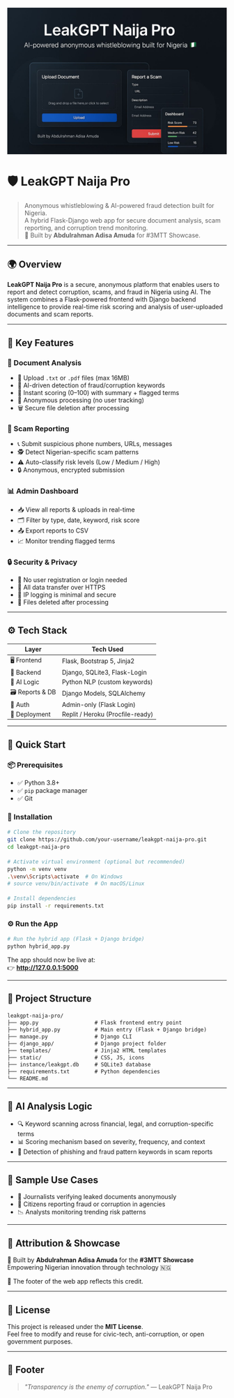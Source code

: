 ![LeakGPT Banner](https://github.com/adisar6402/leakgpt-naija-pro/blob/main/A_2D_digital_graphic_design_showcases_LeakGPT_Naij.png?raw=true)

# 🛡️ LeakGPT Naija Pro

> Anonymous whistleblowing & AI-powered fraud detection built for Nigeria.  
> A hybrid Flask-Django web app for secure document analysis, scam reporting, and corruption trend monitoring.  
> 🚀 Built by **Abdulrahman Adisa Amuda** for #3MTT Showcase.

---

## 🌍 Overview

**LeakGPT Naija Pro** is a secure, anonymous platform that enables users to report and detect corruption, scams, and fraud in Nigeria using AI. The system combines a Flask-powered frontend with Django backend intelligence to provide real-time risk scoring and analysis of user-uploaded documents and scam reports.

---

## 🔐 Key Features

### 📄 Document Analysis
- 📂 Upload `.txt` or `.pdf` files (max 16MB)
- 🤖 AI-driven detection of fraud/corruption keywords
- 🧠 Instant scoring (0–100) with summary + flagged terms
- 👤 Anonymous processing (no user tracking)
- 🗑️ Secure file deletion after processing

### 🚨 Scam Reporting
- 📞 Submit suspicious phone numbers, URLs, messages
- 🕵️ Detect Nigerian-specific scam patterns
- ⚠️ Auto-classify risk levels (Low / Medium / High)
- 🔒 Anonymous, encrypted submission

### 📊 Admin Dashboard
- 📥 View all reports & uploads in real-time
- 🗂️ Filter by type, date, keyword, risk score
- 📤 Export reports to CSV
- 📈 Monitor trending flagged terms

### 🔒 Security & Privacy
- 🛑 No user registration or login needed
- 🔐 All data transfer over HTTPS
- 🧾 IP logging is minimal and secure
- 🧹 Files deleted after processing

---

## ⚙️ Tech Stack

| Layer        | Tech Used                        |
|--------------|----------------------------------|
| 🖥️ Frontend     | Flask, Bootstrap 5, Jinja2       |
| 🧠 Backend      | Django, SQLite3, Flask-Login     |
| 🤖 AI Logic     | Python NLP (custom keywords)     |
| 🗃️ Reports & DB | Django Models, SQLAlchemy        |
| 🔑 Auth         | Admin-only (Flask Login)         |
| 🚀 Deployment   | Replit / Heroku (Procfile-ready) |

---

## 🚀 Quick Start

### 📦 Prerequisites
- ✅ Python 3.8+
- ✅ `pip` package manager
- ✅ Git

### 🔧 Installation

```bash
# Clone the repository
git clone https://github.com/your-username/leakgpt-naija-pro.git
cd leakgpt-naija-pro

# Activate virtual environment (optional but recommended)
python -m venv venv
.\venv\Scripts\activate  # On Windows
# source venv/bin/activate  # On macOS/Linux

# Install dependencies
pip install -r requirements.txt
```

### ⚙️ Run the App

```bash
# Run the hybrid app (Flask + Django bridge)
python hybrid_app.py
```

The app should now be live at:  
👉 **http://127.0.0.1:5000**

---

## 📁 Project Structure

```
leakgpt-naija-pro/
├── app.py                  # Flask frontend entry point
├── hybrid_app.py           # Main entry (Flask + Django bridge)
├── manage.py               # Django CLI
├── django_app/             # Django project folder
├── templates/              # Jinja2 HTML templates
├── static/                 # CSS, JS, icons
├── instance/leakgpt.db     # SQLite3 database
├── requirements.txt        # Python dependencies
└── README.md
```

---

## 🤖 AI Analysis Logic

- 🔍 Keyword scanning across financial, legal, and corruption-specific terms  
- 📊 Scoring mechanism based on severity, frequency, and context  
- 🧠 Detection of phishing and fraud pattern keywords in scam reports  

---

## 🧪 Sample Use Cases

- 📰 Journalists verifying leaked documents anonymously  
- 👥 Citizens reporting fraud or corruption in agencies  
- 📉 Analysts monitoring trending risk patterns  

---

## 📢 Attribution & Showcase

🚀 Built by **Abdulrahman Adisa Amuda** for the **#3MTT Showcase**  
Empowering Nigerian innovation through technology 🇳🇬

🧾 The footer of the web app reflects this credit.

---

## 📜 License

This project is released under the **MIT License**.  
Feel free to modify and reuse for civic-tech, anti-corruption, or open government purposes.

---

## 🧠 Footer

> _"Transparency is the enemy of corruption."_ — LeakGPT Naija Pro
